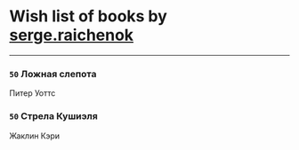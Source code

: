 # Wish list of books by [serge.raichenok](http://vk.com/id2140708)
---

### `50` Ложная слепота
Питер Уоттс

### `50` Стрела Кушиэля
Жаклин Кэри

